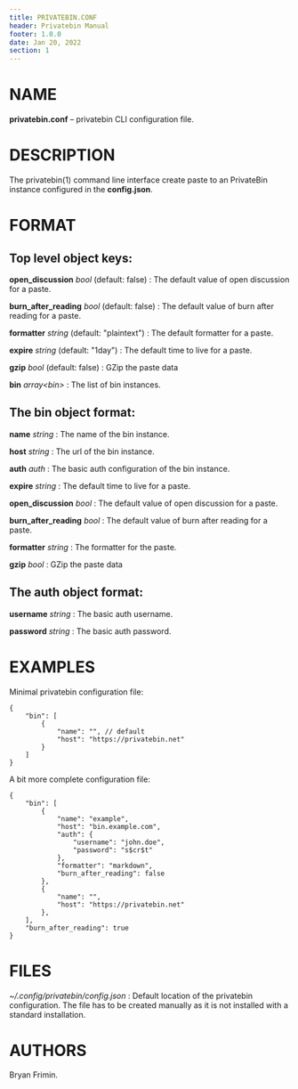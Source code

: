 ```yaml
---
title: PRIVATEBIN.CONF
header: Privatebin Manual
footer: 1.0.0
date: Jan 20, 2022
section: 1
---
```

# NAME
**privatebin.conf** – privatebin CLI configuration file.

# DESCRIPTION
The privatebin(1) command line interface create paste to an PrivateBin
instance configured in the **config.json**.

# FORMAT
## Top level object keys:
**open_discussion** *bool* (default: false)
: The default value of open discussion for a paste.

**burn_after_reading** *bool* (default: false)
: The default value of burn after reading for a paste.

**formatter** *string* (default: "plaintext")
: The default formatter for a paste.

**expire** *string* (default: "1day")
: The default time to live for a paste.

**gzip** *bool* (default: false)
: GZip the paste data

**bin** *array\<bin\>*
: The list of bin instances.

## The bin object format:
**name** *string*
: The name of the bin instance.

**host** *string*
: The url of the bin instance.

**auth** *auth*
: The basic auth configuration of the bin instance.

**expire** *string*
: The default time to live for a paste.

**open_discussion** *bool*
: The default value of open discussion for a paste.

**burn_after_reading** *bool*
: The default value of burn after reading for a paste.

**formatter** *string*
: The formatter for the paste.

**gzip** *bool*
: GZip the paste data

## The auth object format:
**username** *string*
: The basic auth username.

**password** *string*
: The basic auth password.

# EXAMPLES
Minimal privatebin configuration file:

    {
        "bin": [
            {
                "name": "", // default
                "host": "https://privatebin.net"
            }
        ]
    }

A bit more complete configuration file:

    {
        "bin": [
            {
                "name": "example",
                "host": "bin.example.com",
                "auth": {
                    "username": "john.doe",
                    "password": "s$cr$t"
                },
                "formatter": "markdown",
                "burn_after_reading": false
            },
            {
                "name": "",
                "host": "https://privatebin.net"
            },
        ],
        "burn_after_reading": true
    }

# FILES
*~/.config/privatebin/config.json*
: Default location of the privatebin configuration. The file has to be
  created manually as it is not installed with a standard installation.

# AUTHORS
Bryan Frimin.
